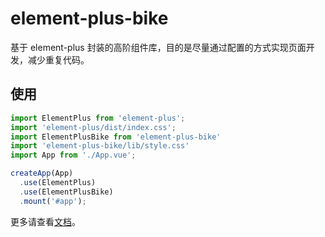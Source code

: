 # element-plus-bike

基于 element-plus 封装的高阶组件库，目的是尽量通过配置的方式实现页面开发，减少重复代码。

## 使用

```javascript
import ElementPlus from 'element-plus';
import 'element-plus/dist/index.css';
import ElementPlusBike from 'element-plus-bike'
import 'element-plus-bike/lib/style.css'
import App from './App.vue';

createApp(App)
  .use(ElementPlus)
  .use(ElementPlusBike)
  .mount('#app');
```

更多请查看[文档]()。
